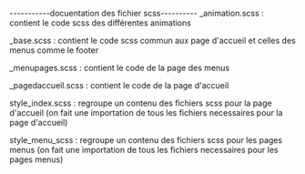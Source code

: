 -----------docuentation des fichier scss----------
_animation.scss : contient le code scss des différentes animations

_base.scss : contient le code scss commun aux page d'accueil et celles des menus comme le footer 

_menupages.scss : contient le code de la page des menus

_pagedaccueil.scss : contient le code de la page d'accueil

style_index.scss : regroupe un contenu des fichiers scss pour la page d'accueil (on fait une importation de tous les fichiers necessaires pour la page d'accueil)

style_menu_scss : regroupe un contenu des  fichiers scss pour les pages menus (on fait une importation de tous les fichiers necessaires pour les pages menus)